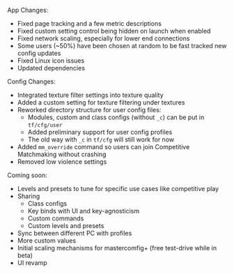 App Changes:
* Fixed page tracking and a few metric descriptions
* Fixed custom setting control being hidden on launch when enabled
* Fixed network scaling, especially for lower end connections
* Some users (~50%) have been chosen at random to be fast tracked new config updates
* Fixed Linux icon issues
* Updated dependencies

Config Changes:
* Integrated texture filter settings into texture quality
* Added a custom setting for texture filtering under textures
* Reworked directory structure for user config files:
  * Modules, custom and class configs (without `_c`) can be put in `tf/cfg/user`
  * Added preliminary support for user config profiles
  * The old way with `_c` in `tf/cfg` will still work for now
* Added `mm_override` command so users can join Competitive Matchmaking without crashing
* Removed low violence settings

Coming soon:
* Levels and presets to tune for specific use cases like competitive play
* Sharing
  * Class configs
  * Key binds with UI and key-agnosticism 
  * Custom commands
  * Custom levels and presets
* Sync between different PC with profiles
* More custom values
* Initial scaling mechanisms for mastercomfig+ (free test-drive while in beta)
* UI revamp

